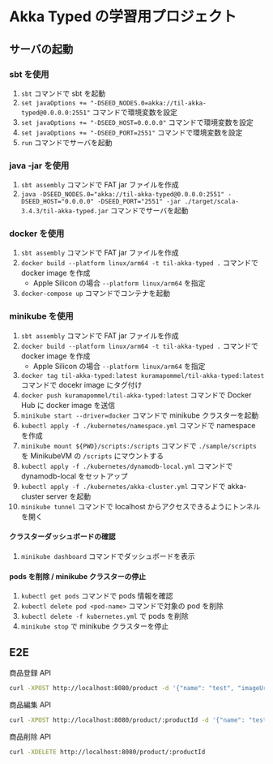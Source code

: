 # Akka Typed の学習用プロジェクト

## サーバの起動

### sbt を使用

1. `sbt` コマンドで sbt を起動
2. `set javaOptions += "-DSEED_NODES.0=akka://til-akka-typed@0.0.0.0:2551"` コマンドで環境変数を設定
3. `set javaOptions += "-DSEED_HOST=0.0.0.0"` コマンドで環境変数を設定
4. `set javaOptions += "-DSEED_PORT=2551"` コマンドで環境変数を設定
5. `run` コマンドでサーバを起動

### java -jar を使用

1. `sbt assembly` コマンドで FAT jar ファイルを作成
2. `java -DSEED_NODES.0="akka://til-akka-typed@0.0.0.0:2551" -DSEED_HOST="0.0.0.0" -DSEED_PORT="2551" -jar ./target/scala-3.4.3/til-akka-typed.jar` コマンドでサーバを起動

### docker を使用

1. `sbt assembly` コマンドで FAT jar ファイルを作成
2. `docker build --platform linux/arm64 -t til-akka-typed .` コマンドで docker image を作成
   - Apple Silicon の場合 `--platform linux/arm64` を指定
3. `docker-compose up` コマンドでコンテナを起動

### minikube を使用

1. `sbt assembly` コマンドで FAT jar ファイルを作成
2. `docker build --platform linux/arm64 -t til-akka-typed .` コマンドで docker image を作成
   - Apple Silicon の場合 `--platform linux/arm64` を指定
3. `docker tag til-akka-typed:latest kuramapommel/til-akka-typed:latest` コマンドで docekr image にタグ付け
4. `docker push kuramapommel/til-akka-typed:latest` コマンドで Docker Hub に docker image を送信
5. `minikube start --driver=docker` コマンドで minikube クラスターを起動
6. `kubectl apply -f ./kubernetes/namespace.yml` コマンドで namespace を作成
7. `minikube mount ${PWD}/scripts:/scripts` コマンドで `./sample/scripts` を MinikubeVM の `/scripts` にマウントする
8. `kubectl apply -f ./kubernetes/dynamodb-local.yml` コマンドで dynamodb-local をセットアップ
9. `kubectl apply -f ./kubernetes/akka-cluster.yml` コマンドで akka-cluster server を起動
10. `minikube tunnel` コマンドで localhost からアクセスできるようにトンネルを開く

#### クラスターダッシュボードの確認

1. `minikube dashboard` コマンドでダッシュボードを表示

#### pods を削除 / minikube クラスターの停止

1. `kubectl get pods` コマンドで pods 情報を確認
2. `kubectl delete pod <pod-name>` コマンドで対象の pod を削除
3. `kubectl delete -f kubernetes.yml` で pods を削除
4. `minikube stop` で minikube クラスターを停止

## E2E

商品登録 API

```sh
curl -XPOST http://localhost:8080/product -d '{"name": "test", "imageUrl": "https://placehold.jp/111111/777777/150x150.png", "price": 100, "description": "test"}' -H "Content-Type:application/json"
```

商品編集 API

```sh
curl -XPOST http://localhost:8080/product/:productId -d '{"name": "test-product", "imageUrl": "https://placehold.jp/777777/111111/150x150.png", "price": 200, "description": "test-description"}' -H "Content-Type:application/json"
```

商品削除 API

```sh
curl -XDELETE http://localhost:8080/product/:productId
```
